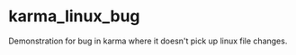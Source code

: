 karma_linux_bug
===============

Demonstration for bug in karma where it doesn't pick up linux file changes.

